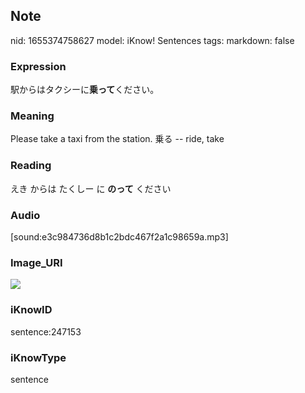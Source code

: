 ## Note
nid: 1655374758627
model: iKnow! Sentences
tags: 
markdown: false

### Expression
駅からはタクシーに<b>乗って</b>ください。

### Meaning
Please take a taxi from the station.
乗る -- ride, take

### Reading
えき からは たくしー に <b>のって</b> ください

### Audio
[sound:e3c984736d8b1c2bdc467f2a1c98659a.mp3]

### Image_URI
<img src="e2d8a60b59f2be8ebcbffafa165c7a0d.jpg">

### iKnowID
sentence:247153

### iKnowType
sentence
